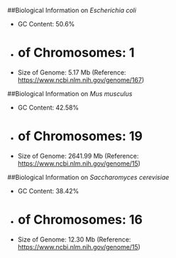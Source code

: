 ##Biological Information on *Escherichia coli*
* GC Content: 50.6%
* # of Chromosomes: 1
* Size of Genome: 5.17 Mb 
(Reference: https://www.ncbi.nlm.nih.gov/genome/167)

##Biological Information on *Mus musculus*
* GC Content: 42.58%
* # of Chromosomes: 19
* Size of Genome: 2641.99 Mb 
(Reference: https://www.ncbi.nlm.nih.gov/genome/15)

##Biological Information on *Saccharomyces cerevisiae*
* GC Content: 38.42%
* # of Chromosomes: 16
* Size of Genome: 12.30 Mb
(Reference: https://www.ncbi.nlm.nih.gov/genome/15)
